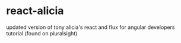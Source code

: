 # react-alicia
updated version of tony alicia's react and flux for angular developers tutorial (found on pluralsight)
